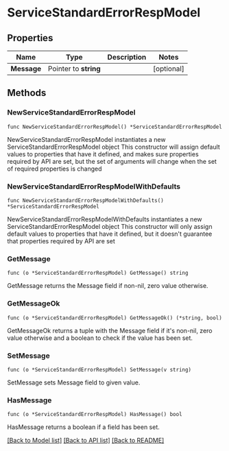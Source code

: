 # ServiceStandardErrorRespModel

## Properties

Name | Type | Description | Notes
------------ | ------------- | ------------- | -------------
**Message** | Pointer to **string** |  | [optional] 

## Methods

### NewServiceStandardErrorRespModel

`func NewServiceStandardErrorRespModel() *ServiceStandardErrorRespModel`

NewServiceStandardErrorRespModel instantiates a new ServiceStandardErrorRespModel object
This constructor will assign default values to properties that have it defined,
and makes sure properties required by API are set, but the set of arguments
will change when the set of required properties is changed

### NewServiceStandardErrorRespModelWithDefaults

`func NewServiceStandardErrorRespModelWithDefaults() *ServiceStandardErrorRespModel`

NewServiceStandardErrorRespModelWithDefaults instantiates a new ServiceStandardErrorRespModel object
This constructor will only assign default values to properties that have it defined,
but it doesn't guarantee that properties required by API are set

### GetMessage

`func (o *ServiceStandardErrorRespModel) GetMessage() string`

GetMessage returns the Message field if non-nil, zero value otherwise.

### GetMessageOk

`func (o *ServiceStandardErrorRespModel) GetMessageOk() (*string, bool)`

GetMessageOk returns a tuple with the Message field if it's non-nil, zero value otherwise
and a boolean to check if the value has been set.

### SetMessage

`func (o *ServiceStandardErrorRespModel) SetMessage(v string)`

SetMessage sets Message field to given value.

### HasMessage

`func (o *ServiceStandardErrorRespModel) HasMessage() bool`

HasMessage returns a boolean if a field has been set.


[[Back to Model list]](../README.md#documentation-for-models) [[Back to API list]](../README.md#documentation-for-api-endpoints) [[Back to README]](../README.md)


